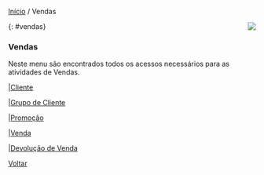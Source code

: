 [Início](index.md) / Vendas

<a href="http://docs.continentenuvem.com.br/dicas.html#dicas"><img align="right" src="http://docs.continentenuvem.com.br/images/dicas.png"></a>



{: #vendas}

### Vendas

Neste menu são encontrados todos os acessos necessários para as atividades de Vendas.

|[Cliente](vendas_cliente.md)

|[Grupo de Cliente](vendas_grupo_cliente.md)

|[Promoção](vendas_promocao.md)

|[Venda](vendas_venda.md)

|[Devolução de Venda](vendas_devolucao_venda.md)



[Voltar](index.md)

